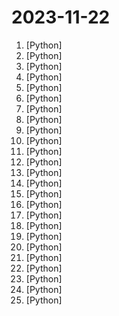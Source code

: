 # 2023-11-22

1. [](https://github.comundefined "Focus on prompting and generating") [Python]
2. [](https://github.comundefined "NVR with realtime local object detection for IP cameras") [Python]
3. [](https://github.comundefined "StyleTTS 2: Towards Human-Level Text-to-Speech through Style Diffusion and Adversarial Training with Large Speech Language Models") [Python]
4. [](https://github.comundefined "The Inter font family") [Python]
5. [](https://github.comundefined "A batched offline inference oriented version of segment-anything") [Python]
6. [](https://github.comundefined "A collection of real world AI/ML exploits for responsibly disclosed vulnerabilities") [Python]
7. [](https://github.comundefined "The official source code repository for the calibre ebook manager") [Python]
8. [](https://github.comundefined "Tensors and Dynamic neural networks in Python with strong GPU acceleration") [Python]
9. [](https://github.comundefined "You like pytorch? You like micrograd? You love tinygrad! ❤️") [Python]
10. [](https://github.comundefined "Open deep learning compiler stack for cpu, gpu and specialized accelerators") [Python]
11. [](https://github.comundefined "Main Sigma Rule Repository") [Python]
12. [](https://github.comundefined "👄⚡ Converts text to speech in realtime by identifying sentence fragments for immediate auditory feedback. Ideal for applications requiring instant audio responses.") [Python]
13. [](https://github.comundefined "Making large AI models cheaper, faster and more accessible") [Python]
14. [](https://github.comundefined "Call all LLM APIs using the OpenAI format. Use Bedrock, Azure, OpenAI, Cohere, Anthropic, Ollama, Sagemaker, HuggingFace, Replicate (100+ LLMs)") [Python]
15. [](https://github.comundefined "Streamlined interface for generating images with AI in Krita. Inpaint and outpaint with optional text prompt, no tweaking required.") [Python]
16. [](https://github.comundefined "") [Python]
17. [](https://github.comundefined "Hide 🕵️‍♂️ your files of any type inside a image of your choice using steganography") [Python]
18. [](https://github.comundefined "🚀AI拟声: 5秒内克隆您的声音并生成任意语音内容 Clone a voice in 5 seconds to generate arbitrary speech in real-time") [Python]
19. [](https://github.comundefined "Standardized Serverless ML Inference Platform on Kubernetes") [Python]
20. [](https://github.comundefined "A list of useful payloads and bypass for Web Application Security and Pentest/CTF") [Python]
21. [](https://github.comundefined "Play ChatGPT and other LLM with Xiaomi AI Speaker") [Python]
22. [](https://github.comundefined "Image inpainting tool powered by SOTA AI Model. Remove any unwanted object, defect, people from your pictures or erase and replace(powered by stable diffusion) any thing on your pictures.") [Python]
23. [](https://github.comundefined "ModelScope-Agent: An agent framework connecting models in ModelScope with the world") [Python]
24. [](https://github.comundefined "An educational resource to help anyone learn deep reinforcement learning.") [Python]
25. [](https://github.comundefined "NEW - YOLOv8 🚀 in PyTorch > ONNX > OpenVINO > CoreML > TFLite") [Python]
